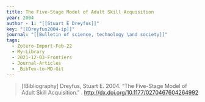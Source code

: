 ```yaml
---
title: The Five-Stage Model of Adult Skill Acquisition
year: 2004
author - 1: "[[Stuart E Dreyfus]]"
key: "[[Dreyfus2004-ip]]"
journal: "[[Bulletin of science, technology \and society]]"
tags:
  - Zotero-Import-Feb-22
  - My-Library
  - 2021-12-03-Frontiers
  - Journal-Articles
  - _BibTex-to-MD-Git
---
```


> [!Bibliography]
> Dreyfus, Stuart E. 2004. “The Five-Stage Model of Adult Skill Acquisition.” . http://dx.doi.org/10.1177/0270467604264992